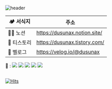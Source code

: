 ![header](https://capsule-render.vercel.app/api?type=Waving&color=aaa&height=130&section=header&text=고객만족%20💐신장개업💐%20고객감동%20&fontSize=20)

| 🏕 서식지 | 주소 |
|--|--|
| 👩‍🌾 노션 | https://dusunax.notion.site/ |
| 🌾 티스토리 | https://dusunax.tistory.com/ |
| 🌱 벨로그 | https://velog.io/@dusunax |


<!-- 기술 태그 
tag from https://shields.io/category/dependencies
logos from https://simpleicons.org/
-->

<p>
🍱 : 
<img src="https://img.shields.io/badge/HTML5-34F26?style=flat-square&logo=HTML5&logoColor=white"/>
<img src="https://img.shields.io/badge/CSS3-1572B6?style=flat-square&logo=CSS3&logoColor=white"/>
<img src="https://img.shields.io/badge/JavaScript-F7DF1E?style=flat-square&logo=JavaScript&logoColor=white"/>
<img src="https://img.shields.io/badge/React-61DAFB?style=flat-square&logo=React&logoColor=white"/>
<img src="https://img.shields.io/badge/TypeScript-3178C6?style=flat-square&logo=TypeScript&logoColor=white"/>
  
<!-- 이거 공부 중
<img src="https://img.shields.io/badge/Next.js-000000?style=flat-square&logo=Next.js&logoColor=white"/>
-->
    
<br />
<br />
  
<!-- 라이브러리
<img src="https://img.shields.io/badge/Redux-764ABC?style=flat-square&logo=redux&logoColor=white">
<img src="https://img.shields.io/badge/Recoil-764ABC?style=flat-square&logo=npm&logoColor=white">
<img src="https://img.shields.io/badge/Tailwind%20CSS-06B6D4?style=flat-square&logo=tailwindcss&logoColor=white">  
<img src="https://img.shields.io/badge/Styled%20Components-DB7093?style=flat-square&logo=styledcomponents&logoColor=white">
 -->

<!-- 사용해봄
<img src="https://img.shields.io/badge/React Query-FF4154?style=flat-square&logo=reactquery&logoColor=white">
-->

<!-- Status -->
<!-- ![dusunax's GitHub stats](https://github-readme-stats.vercel.app/api?username=dusunax&show_icons=true&theme=dark&hide_title=true) -->
<!-- ![Top Langs](https://github-readme-stats.vercel.app/api/top-langs/?username=dusunax&layout=compact&theme=dark) -->
<!-- <img src="https://server.dooboo.io/github-trophies/dusunax" style="width: 700px"/> -->
<!-- <img src="https://server.dooboo.io/github-stats-advanced/dusunax" style="width: 500px"/> -->


<!-- HITS / 카운터 -->
[![Hits](https://hits.seeyoufarm.com/api/count/incr/badge.svg?url=https%3A%2F%2Fgithub.com%2Fdusunax&count_bg=%2379C83D&title_bg=%23555555&icon=&icon_color=%23E7E7E7&title=hits&edge_flat=true)](https://github.com/dusunax/)
</p>

<!-- 깃헙페이지 공사중 -->

